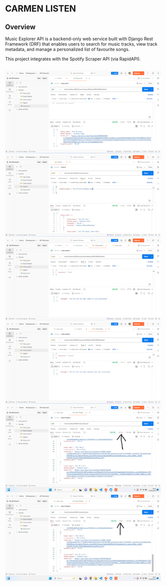 # CARMEN LISTEN

## Overview

Music Explorer API is a backend-only web service built with Django Rest Framework (DRF) that enables users to search for music tracks, view track metadata, and manage a personalized list of favourite songs.

This project integrates with the Spotify Scraper API (via RapidAPI).

##
![Get a song](images/get_song.PNG)
![search for song](images/search_song.PNG)
![user like](images/user_like.PNG)
![user unlike](images/user_unlike.PNG)
![user playlist](images/user_playlist.png)
![user playlist with redis](images/user_playlist_redis.png)








